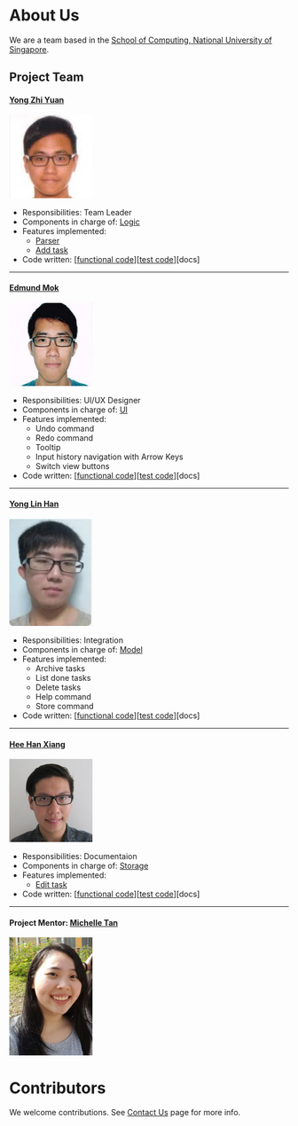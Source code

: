 # About Us

We are a team based in the [School of Computing, National University of Singapore](http://www.comp.nus.edu.sg).

## Project Team

#### [Yong Zhi Yuan](https://github.com/Zhiyuan-Amos) <br>
<img src="images/YZY.png" width="150"><br>
* Responsibilities: Team Leader <br>
* Components in charge of: [Logic](https://github.com/CS2103AUG2016-W13-C4/main/blob/master/docs/DeveloperGuide.md#logic-component) <br>
* Features implemented: <br>
   * [Parser](https://github.com/CS2103AUG2016-W13-C4/main/blob/master/docs/DeveloperGuide.md#logic-component) <br>
   * [Add task](https://github.com/CS2103AUG2016-W13-C4/main/blob/master/docs/UserGuide.md#adding-a-task-add) <br>
* Code written: [[functional code](../collated/main/A0139655U.md)][[test code](../collated/test/A0139655U.md)][docs] <br>

-----

#### [Edmund Mok](https://github.com/edmundmok)
<img src="images/EM.png" width="150"><br>
* Responsibilities: UI/UX Designer
* Components in charge of: [UI](https://github.com/CS2103AUG2016-W13-C4/main/blob/master/docs/DeveloperGuide.md#ui-component)
* Features implemented:
  * Undo command
  * Redo command
  * Tooltip
  * Input history navigation with Arrow Keys
  * Switch view buttons
* Code written: [[functional code](https://github.com/CS2103AUG2016-W13-C4/main/blob/master/collated/main/A0093960X.md)][[test code](https://github.com/CS2103AUG2016-W13-C4/main/blob/master/collated/test/A0093960X.md)][docs]

-----

#### [Yong Lin Han](https://github.com/ylhlh) 
<img src="images/YLH.png" width="150"><br>
* Responsibilities: Integration <br>
* Components in charge of: [Model](https://github.com/CS2103AUG2016-W13-C4/main/blob/master/docs/DeveloperGuide.md#model-component) <br>
* Features implemented: <br>
   * Archive tasks
   * List done tasks
   * Delete tasks
   * Help command
   * Store command
* Code written: [[functional code](../collated/main/A0139498J.md)][[test code](../collated/test/A0139498J.md)][docs] <br>


-----

#### [Hee Han Xiang](https://github.com/fisherhx)
<img src="images/HHX.png" width="150"><br>
* Responsibilities: Documentaion <br>
* Components in charge of: [Storage](https://github.com/CS2103AUG2016-W13-C4/main/blob/master/docs/DeveloperGuide.md#storage-component) <br>
* Features implemented: <br>
   * [Edit task](https://github.com/CS2103AUG2016-W13-C4/main/blob/master/docs/UserGuide.md#editing-a-task-edit) <br>
* Code written: [[functional code](../collated/main/A0139552B.md)][[test code](../collated/test/A0139552B.md)][docs] <br>

-----

#### Project Mentor: [Michelle Tan](https://github.com/michelletan)
<img src="images/Michelle_Tan.jpg" width="150"><br>

# Contributors

We welcome contributions. See [Contact Us](ContactUs.md) page for more info.
